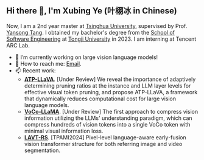 ## Hi there 👋, I'm Xubing Ye (叶栩冰 in Chinese)

<!--
**Yxxxb/Yxxxb** is a ✨ _special_ ✨ repository because its `README.md` (this file) appears on your GitHub profile.

Here are some ideas to get you started:

- 🔭 I’m currently working on ...
- 🌱 I’m currently learning ...
- 👯 I’m looking to collaborate on ...
- 🤔 I’m looking for help with ...
- 💬 Ask me about ...
- 📫 How to reach me: ...
- 😄 Pronouns: ...
- ⚡ Fun fact: ...
-->

Now, I am a 2nd year master at [Tsinghua University](https://www.tsinghua.edu.cn/), supervised by Prof. [Yansong Tang](https://andytang15.github.io/). I obtained my bachelor's degree from the [School of Software Engineering](https://sse.tongji.edu.cn/) at [Tongji University](https://www.tongji.edu.cn/) in 2023. I am interning at Tencent ARC Lab.

- 🔭 I’m currently working on large vision language models!
- 💬 How to reach me: [Email](mailto:yxb23@mails.tsinghua.edu.cn).
- 📫 Recent work:
  - **[ATP-LLaVA](https://yxxxb.github.io/ATP-LLaVA-page/)**. [Under Review] We reveal the importance of adaptively determining pruning ratios at the instance and LLM layer levels for effective visual token pruning, and propose ATP-LLaVA, a framework that dynamically reduces computational cost for large vision language models.
  - **[VoCo-LLaMA](https://yxxxb.github.io/VoCo-LLaMA-page/)**. [Under Review] The first approach to compress vision information utilizing the LLMs' understanding paradigm, which can compress hundreds of vision tokens into a single VoCo token with minimal visual information loss.
  - **[LAVT-RS](https://github.com/Yxxxb/LAVT-RS)**. [TPAMI2024] Pixel-level language-aware early-fusion vision transformer structure for both referring image and video segmentation.

